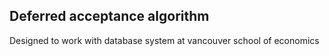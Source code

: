 ## Deferred acceptance algorithm

Designed to work with database system at vancouver school of economics
